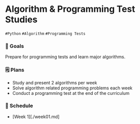 # Algorithm & Programming Test Studies
`#Python` `#Algorithm` `#Programming Tests`

### :checkered_flag: Goals
Prepare for programming tests and learn major algorithms.

### :spiral_notepad: Plans
- Study and present 2 algorithms per week
- Solve algorithm related programming problems each week
- Conduct a programming test at the end of the curriculum

### :calendar: Schedule
- [Week 1][./week01.md]
